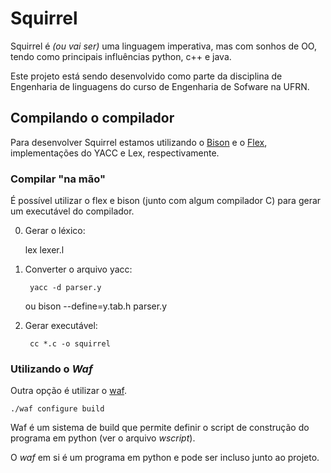 # Squirrel

Squirrel é *(ou vai ser)* uma linguagem imperativa, mas com sonhos de OO,
tendo como principais influências python, c++ e java.

Este projeto está sendo desenvolvido como parte da disciplina de
Engenharia de linguagens do curso de Engenharia de Sofware na UFRN.

## Compilando o compilador

Para desenvolver Squirrel estamos utilizando o
[Bison](https://www.gnu.org/software/bison/) e o
[Flex](http://flex.sourceforge.net/), implementações do YACC e Lex, respectivamente.

### Compilar "na mão"
É possível utilizar o flex e bison (junto com algum compilador C) para gerar
um executável do compilador.

0. Gerar o léxico:

    lex lexer.l

0. Converter o arquivo yacc:

        yacc -d parser.y
    ou
        bison --define=y.tab.h parser.y

0. Gerar executável:

        cc *.c -o squirrel

### Utilizando o *Waf*

Outra opção é utilizar o [waf](https://github.com/waf-project/waf).

    ./waf configure build

Waf é um sistema de build que permite definir o script de construção do programa em python (ver o arquivo *wscript*).

O *waf* em si é um programa em python e pode ser incluso junto ao projeto.
